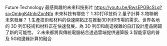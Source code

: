 Future Technology
最感興趣的未來科技影片
https://youtu.be/BwsEPGBcSLg?si=OmbgK4tnhrZonNfq
未來科技有哪些？
1.3D打印技術 
2.量子計算
3.物聯網
未來發展？
1.生產技術和材料的快速開拓正在推動3D列印市場的需求。世界各地的 3D 列印技術和材料正在快速發展，為 3D 列印和創造複雜的自訂設計產品開闢了新的可能性。
2.未來都將與傳統電腦結合透過雲端提供運算服
3.智能家居的普及 5G和邊緣計算的融合